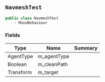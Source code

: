 ## `NavmeshTest`

```csharp
public class NavmeshTest
    : MonoBehaviour

```

### Fields

| Type | Name | Summary | 
| --- | --- | --- | 
| AgentType | m_agentType |  | 
| Boolean | m_cleanPath |  | 
| Transform | m_target |  | 


